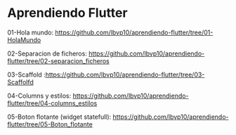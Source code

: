 # Aprendiendo Flutter
01-Hola mundo: https://github.com/lbvp10/aprendiendo-flutter/tree/01-HolaMundo

02-Separacion de ficheros: https://github.com/lbvp10/aprendiendo-flutter/tree/02-separacion_ficheros

03-Scaffold :https://github.com/lbvp10/aprendiendo-flutter/tree/03-Scaffolfd

04-Columns y estilos: https://github.com/lbvp10/aprendiendo-flutter/tree/04-columns_estilos

05-Boton flotante (widget statefull): https://github.com/lbvp10/aprendiendo-flutter/tree/05-Boton_flotante